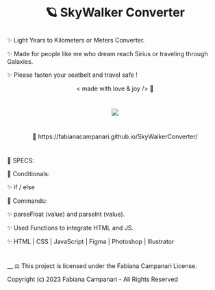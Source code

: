 # <p align="center"> 🪐 SkyWalker Converter </p>

✨ Light Years to Kilometers or Meters Converter. 

✨ Made for people like me who dream reach Sirius or traveling through Galaxies.
 
✨ Please fasten your seatbelt and travel safe ! 

 <p align="center"> < made with love & joy /> 🤎 </p>

#

<p align="center">
<img src="https://user-images.githubusercontent.com/113218619/215897659-c8fbe862-80f2-403d-a66c-5751d6d432bb.png" />
</p>

#

<p align="center"> 🚀 https://fabianacampanari.github.io/SkyWalkerConverter/ </p>

#


📌 SPECS:


💫 Conditionals:

✨ if / else

💫 Commands:

✨ parseFloat (value) and parselnt (value).

✨ Used Functions to integrate HTML and JS.

✨ HTML | CSS | JavaScript | Figma | Photoshop | Illustrator

#

__
⚖︎ This project is licensed under the Fabiana Campanari License.

 Copyright (c) 2023 Fabiana Campanari - All Rights Reserved 

 













